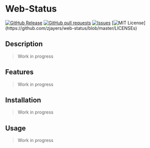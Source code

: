 # Web-Status
[![GitHub Release](https://img.shields.io/github/release/zjayers/web-status.svg?style=flat)]()
[![GitHub pull requests](https://img.shields.io/github/issues-pr/zjayers/web-status.svg?style=flat)]()
[![Issues](https://img.shields.io/github/issues-raw/zjayers/web-status.svg?maxAge=25000)](https://github.com/zjayers/web-status/issues)
[![MIT License](https://img.shields.io/apm/l/atomic-ui.svg?)](https://github.com/zjayers/web-status/blob/master/LICENSEs)

## Description

> Work in progress

## Features

> Work in progress

## Installation

> Work in progress

## Usage

> Work in progress